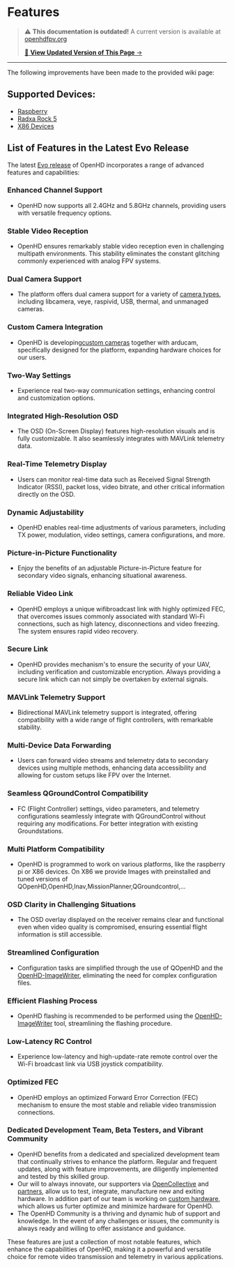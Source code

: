 # Features

<!-- LEGACY DOCUMENTATION NOTICE -->
> ⚠️ **This documentation is outdated!** A current version is available at [openhdfpv.org](https://openhdfpv.org)
> 
> [📖 **View Updated Version of This Page** →](https://openhdfpv.org)

---


The following improvements have been made to the provided wiki page:

## Supported Devices:

* [Raspberry](../hardware/raspberry.md)
* [Radxa Rock 5](../hardware/radxa.md)
* [X86 Devices](../hardware/X86.md)

## List of Features in the Latest Evo Release

The latest [Evo release](https://github.com/OpenHD/OpenHD/releases) of OpenHD incorporates a range of advanced features and capabilities:

### Enhanced Channel Support
* OpenHD now supports all 2.4GHz and 5.8GHz channels, providing users with versatile frequency options.

### Stable Video Reception
* OpenHD ensures remarkably stable video reception even in challenging multipath environments. This stability eliminates the constant glitching commonly experienced with analog FPV systems.

### Dual Camera Support
* The platform offers dual camera support for a variety of [camera types](../hardware/cameras.md), including libcamera, veye, raspivid, USB, thermal, and unmanaged cameras.

### Custom Camera Integration
* OpenHD is developing[custom cameras](https://www.arducam.com/openhd/) together with arducam, specifically designed for the platform, expanding hardware choices for our users.

### Two-Way Settings
* Experience real two-way communication settings, enhancing control and customization options.

### Integrated High-Resolution OSD
* The OSD (On-Screen Display) features high-resolution visuals and is fully customizable. It also seamlessly integrates with MAVLink telemetry data.

### Real-Time Telemetry Display
* Users can monitor real-time data such as Received Signal Strength Indicator (RSSI), packet loss, video bitrate, and other critical information directly on the OSD.

### Dynamic Adjustability
* OpenHD enables real-time adjustments of various parameters, including TX power, modulation, video settings, camera configurations, and more.

### Picture-in-Picture Functionality
* Enjoy the benefits of an adjustable Picture-in-Picture feature for secondary video signals, enhancing situational awareness.

### Reliable Video Link
* OpenHD employs a unique wifibroadcast link with highly optimized FEC, that overcomes issues commonly associated with standard Wi-Fi connections, such as high latency, disconnections and video freezing. The system ensures rapid video recovery.

### Secure Link
* OpenHD provides mechanism's to ensure the security of your UAV, including verification and customizable encryption. Always providing a secure link which can not simply be overtaken by external signals. 

### MAVLink Telemetry Support
* Bidirectional MAVLink telemetry support is integrated, offering compatibility with a wide range of flight controllers, with remarkable stability.

### Multi-Device Data Forwarding
* Users can forward video streams and telemetry data to secondary devices using multiple methods, enhancing data accessibility and allowing for custom setups like FPV over the Internet.

### Seamless QGroundControl Compatibility
* FC (Flight Controller) settings, video parameters, and telemetry configurations seamlessly integrate with QGroundControl without requiring any modifications. For better integration with existing Groundstations.

### Multi Platform Compatibility
* OpenHD is programmed to work on various platforms, like the raspberry pi or X86 devices. On X86 we provide Images with preinstalled and tuned versions of QOpenHD,OpenHD,Inav,MissionPlanner,QGroundcontrol,...

### OSD Clarity in Challenging Situations
* The OSD overlay displayed on the receiver remains clear and functional even when video quality is compromised, ensuring essential flight information is still accessible.

### Streamlined Configuration
* Configuration tasks are simplified through the use of QOpenHD and the [OpenHD-ImageWriter](../downloads.md), eliminating the need for complex configuration files.

### Efficient Flashing Process
* OpenHD flashing is recommended to be performed using the [OpenHD-ImageWriter](../downloads.md) tool, streamlining the flashing procedure.

### Low-Latency RC Control
* Experience low-latency and high-update-rate remote control over the Wi-Fi broadcast link via USB joystick compatibility.

### Optimized FEC
* OpenHD employs an optimized Forward Error Correction (FEC) mechanism to ensure the most stable and reliable video transmission connections.

### Dedicated Development Team, Beta Testers, and Vibrant Community

* OpenHD benefits from a dedicated and specialized development team that continually strives to enhance the platform. Regular and frequent updates, along with feature improvements, are diligently implemented and tested by this skilled group.
* Our will to always innovate, our supporters via [OpenCollective](https://opencollective.com/openhd) and [partners](https://openhdfpv.org/partners/), allow us to test, integrate, manufacture new and exiting hardware. In addition part of our team is working on [custom hardware](https://www.patreon.com/OpenHD), which allows us furter optimize and minimize hardware for OpenHD.
* The OpenHD Community is a thriving and dynamic hub of support and knowledge. In the event of any challenges or issues, the community is always ready and willing to offer assistance and guidance.

These features are just a collection of most notable features, which enhance the capabilities of OpenHD, making it a powerful and versatile choice for remote video transmission and telemetry in various applications.

